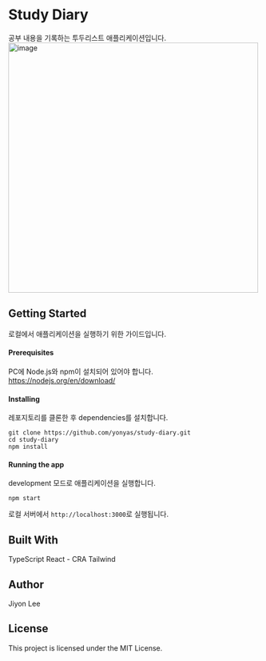 # Study Diary

공부 내용을 기록하는 투두리스트 애플리케이션입니다.
<img width="500" alt="image" src="https://user-images.githubusercontent.com/60434382/216762758-26b96550-3847-4103-9e50-1e6f9f4c2e5a.png">

## Getting Started

로컬에서 애플리케이션을 실행하기 위한 가이드입니다.

#### Prerequisites

PC에 Node.js와 npm이 설치되어 있어야 합니다.
https://nodejs.org/en/download/

#### Installing

레포지토리를 클론한 후 dependencies를 설치합니다.

```
git clone https://github.com/yonyas/study-diary.git
cd study-diary
npm install
```

#### Running the app

development 모드로 애플리케이션을 실행합니다.

```
npm start
```

로컬 서버에서 `http://localhost:3000`로 실행됩니다.

## Built With

TypeScript
React - CRA
Tailwind

## Author

Jiyon Lee

## License

This project is licensed under the MIT License.
